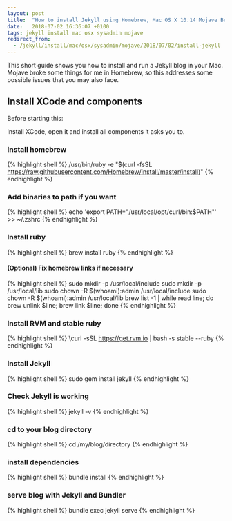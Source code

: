 ```yaml
---
layout: post
title:  "How to install Jekyll using Homebrew, Mac OS X 10.14 Mojave Beta"
date:   2018-07-02 16:36:07 +0100
tags: jekyll install mac osx sysadmin mojave
redirect_from:
  - /jekyll/install/mac/osx/sysadmin/mojave/2018/07/02/install-jekyll
---
```


This short guide shows you how to install and run a Jekyll blog in your Mac. Mojave broke some things for me in Homebrew, so this addresses some possible issues that you may also face.

## Install XCode and components

Before starting this:

Install XCode, open it and install all components it asks you to.

### Install homebrew

{% highlight shell %}
  /usr/bin/ruby -e "$(curl -fsSL https://raw.githubusercontent.com/Homebrew/install/master/install)"
{% endhighlight %}

### Add binaries to path if you want

{% highlight shell %}
  echo 'export PATH="/usr/local/opt/curl/bin:$PATH"' >> ~/.zshrc
{% endhighlight %}

### Install ruby

{% highlight shell %}
brew install ruby
{% endhighlight %}

#### (Optional) Fix homebrew links if necessary

{% highlight shell %}
sudo mkdir -p /usr/local/include
sudo mkdir -p /usr/local/lib
sudo chown -R $(whoami):admin /usr/local/include
sudo chown -R $(whoami):admin /usr/local/lib
brew list -1 | while read line; do brew unlink $line; brew link $line; done
{% endhighlight %}

### Install RVM and stable ruby

{% highlight shell %}
\curl -sSL https://get.rvm.io | bash -s stable --ruby
{% endhighlight %}

### Install Jekyll

{% highlight shell %}
sudo gem install jekyll
{% endhighlight %}

### Check Jekyll is working

{% highlight shell %}
jekyll -v
{% endhighlight %}

### cd to your blog directory

{% highlight shell %}
cd /my/blog/directory
{% endhighlight %}

### install dependencies

{% highlight shell %}
bundle install
{% endhighlight %}

### serve blog with Jekyll and Bundler

{% highlight shell %}
bundle exec jekyll serve
{% endhighlight %}
